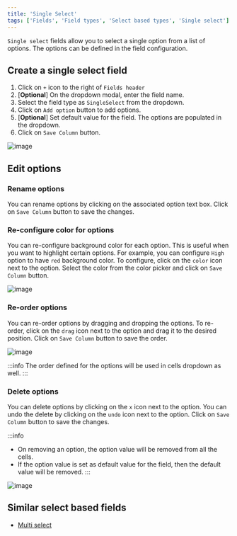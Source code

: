 ```yaml
---
title: 'Single Select'
tags: ['Fields', 'Field types', 'Select based types', 'Single select']
---
```



`Single select` fields allow you to select a single option from a list of options. The options can be defined in the field configuration.

## Create a single select field
1. Click on `+` icon to the right of `Fields header`
2. [**Optional**] On the dropdown modal, enter the field name.
3. Select the field type as `SingleSelect` from the dropdown.
4. Click on `Add option` button to add options.
5. [**Optional**] Set default value for the field. The options are populated in the dropdown.
6. Click on `Save Column` button.

![image](/img/v2/fields/single-select.png)

## Edit options

### Rename options
You can rename options by clicking on the associated option text box. Click on `Save Column` button to save the changes.

### Re-configure color for options
You can re-configure background color for each option. This is useful when you want to highlight certain options. For example, you can configure `High` option to have `red` background color.
To configure, click on the `color` icon next to the option. Select the color from the color picker and click on `Save Column` button.

![image](/img/v2/fields/single-select-color.png)

### Re-order options
You can re-order options by dragging and dropping the options. To re-order, click on the `drag` icon next to the option and drag it to the desired position. Click on `Save Column` button to save the order.

![image](/img/v2/fields/single-select-reorder.png)

:::info
The order defined for the options will be used in cells dropdown as well.
:::

### Delete options
You can delete options by clicking on the `x` icon next to the option. You can undo the delete by clicking on the `undo` icon next to the option. Click on `Save Column` button to save the changes.

:::info
- On removing an option, the option value will be removed from all the cells.   
- If the option value is set as default value for the field, then the default value will be removed.
:::

![image](/img/v2/fields/single-select-delete.png)

## Similar select based fields
- [Multi select](020.multi-select.md)